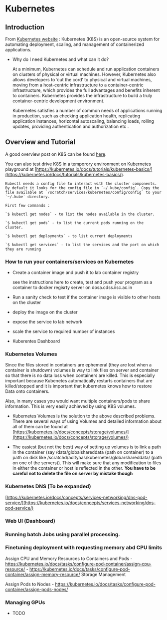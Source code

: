 # Kubernetes

## Introduction

From [Kubernetes website](https://kubernetes.io/) :  Kubernetes (K8S) is an open-source system for automating deployment, scaling, and management of
containerized applications.

* Why do I need Kubernetes and what can it do?

    At a minimum, Kubernetes can schedule and run application containers on clusters of physical or virtual machines. However, Kubernetes also allows 
    developers to ‘cut the cord’ to physical and virtual machines, moving from a host-centric infrastructure to a container-centric infrastructure, 
    which provides the full advantages and benefits inherent to containers. Kubernetes provides the infrastructure to build a truly container-centric
    development environment.

    Kubernetes satisfies a number of common needs of applications running in production, such as checking application health, replicating application 
    instances, horizontal autoscaling, balancing loads, rolling updates, providing authentication and authorization etc .

## Overview and Tutorial

A good overview  post on K8S can be found  [here](https://deis.com/blog/2016/kubernetes-overview-pt-1/). 

You can also test drive K8S in a temporory environment on Kubernetes playground at [https://kubernetes.io/docs/tutorials/kubernetes-basics/](https://kubernetes.io/docs/tutorials/kubernetes-basics/).


    Kubectl needs a config file to interact with the cluster components. By default it looks for the config file in `~/.kube/config`. Copy the file available at `/scratch/services/kubernetes/config/config` to your `~/.kube` directory. 

    First few commands : 

    `$ kubectl get nodes` - to list the nodes available in the cluster.
    
    `$ kubectl get pods` - to list the current pods running on the cluster.

    `$ kubectl get deployments` - to list current deployments

    `$ kubectl get services` - to list the services and the port on which they are running

### How to run your containers/services on Kubernetes

* Create a container image and push it to lab container registry 
    
    see the instructions here to create, test and push your program as a container to docker regisrty server on dosa.cdss.iisc.ac.in
* Run a sanity check  to test if the container image is visible to other hosts on the cluster
* deploy the image on the cluster
* expose the service to lab network
* scale the service to required number of instances
* Kuberentes Dashboard

### Kubernetes Volumes

Since the files stored in containers are ephemeral (they are lost when a container is shutdown) volumes is way to link files on server and container so that there is no data loss when containers are killed. This is especially important because Kubenetes automatically restarts containers that are killed/stopped and it is important that kubernetes knows how to restore Data onto containers.

Also, in many cases you would want multiple containers/pods to share information. This is very easily achieved by using K8S volumes.

* Kubernetes Volumes is the solution to the above described problems. There are several ways of using Volumes and detailed information about all of them can be found at [https://kubernetes.io/docs/concepts/storage/volumes/](https://kubernetes.io/docs/concepts/storage/volumes/)

* The easiest (but not the best) way of setting up volumes is to link a path in the container (say /data/globalshareddata (path on container) to a path on disk like /scratchd/adityaas/kubernetes/globarshareddata/ (path on one of the servers)). This will make sure that any modification to files in either the container or host is reflected in the other. **You have to be careful not to delete the file on server by mistake though** 

### Kubernetes DNS (To be expanded)
[https://kubernetes.io/docs/concepts/services-networking/dns-pod-service/](https://kubernetes.io/docs/concepts/services-networking/dns-pod-service/)

### Web UI (Dashboard)

### Running batch Jobs using parallel processing.

### Finetuning deployment with requesting memory abd CPU limits

Assign CPU and Memory Resources to Containers and Pods
    - https://kubernetes.io/docs/tasks/configure-pod-container/assign-cpu-resource/
    - https://kubernetes.io/docs/tasks/configure-pod-container/assign-memory-resource/
Storage Management

Assign Pods to Nodes
    - https://kubernetes.io/docs/tasks/configure-pod-container/assign-pods-nodes/

### Managing GPUs
* TODO

